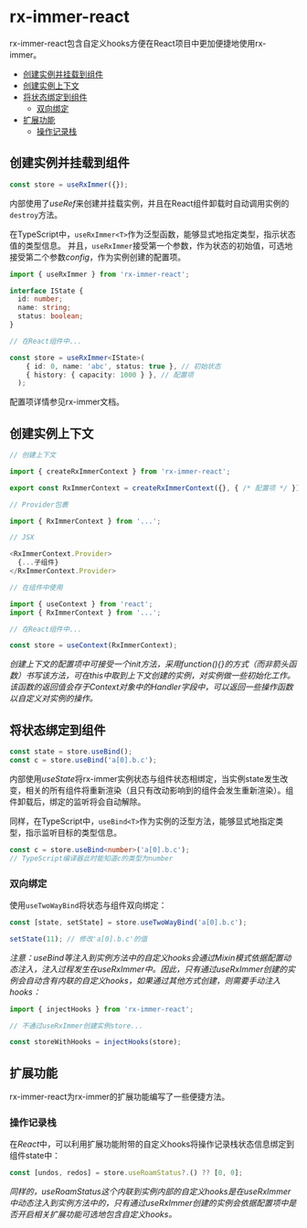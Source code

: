 # rx-immer-react

rx-immer-react包含自定义hooks方便在React项目中更加便捷地使用rx-immer。

- [创建实例并挂载到组件](#创建实例并挂载到组件)
- [创建实例上下文](#创建实例上下文)
- [将状态绑定到组件](#将状态绑定到组件)
  - [双向绑定](#双向绑定)
- [扩展功能](#扩展功能)
  - [操作记录栈](#操作记录栈)

## 创建实例并挂载到组件

```javascript
const store = useRxImmer({});
```

内部使用了*useRef*来创建并挂载实例，并且在React组件卸载时自动调用实例的`destroy`方法。

在TypeScript中，`useRxImmer<T>`作为泛型函数，能够显式地指定类型，指示状态值的类型信息。
并且，`useRxImmer`接受第一个参数，作为状态的初始值，可选地接受第二个参数*config*，作为实例创建的配置项。

```typescript
import { useRxImmer } from 'rx-immer-react';

interface IState {
  id: number;
  name: string;
  status: boolean;
}

// 在React组件中...

const store = useRxImmer<IState>(
    { id: 0, name: 'abc', status: true }, // 初始状态
    { history: { capacity: 1000 } }, // 配置项
  );
```

配置项详情参见rx-immer文档。

## 创建实例上下文

```javascript
// 创建上下文

import { createRxImmerContext } from 'rx-immer-react';

export const RxImmerContext = createRxImmerContext({}, { /* 配置项 */ });

// Provider包裹

import { RxImmerContext } from '...'; 

// JSX

<RxImmerContext.Provider>
  {...子组件}
</RxImmerContext.Provider>

// 在组件中使用

import { useContext } from 'react';
import { RxImmerContext } from '...';

// 在React组件中...

const store = useContext(RxImmerContext);
```

*创建上下文的配置项中可接受一个init方法，采用function(){}的方式（而非箭头函数）书写该方法，可在this中取到上下文创建的实例，对实例做一些初始化工作。该函数的返回值会存于Context对象中的Handler字段中，可以返回一些操作函数以自定义对实例的操作。*

## 将状态绑定到组件

```javascript
const state = store.useBind();
const c = store.useBind('a[0].b.c');
```

内部使用*useState*将rx-immer实例状态与组件状态相绑定，当实例state发生改变，相关的所有组件将重新渲染（且只有改动影响到的组件会发生重新渲染）。组件卸载后，绑定的监听将会自动解除。

同样，在TypeScript中，`useBind<T>`作为实例的泛型方法，能够显式地指定类型，指示监听目标的类型信息。

```typescript
const c = store.useBind<number>('a[0].b.c');
// TypeScript编译器此时能知道c的类型为number
```

### 双向绑定

使用`useTwoWayBind`将状态与组件双向绑定：

```javascript
const [state, setState] = store.useTwoWayBind('a[0].b.c');

setState(11); // 修改'a[0].b.c'的值
```

*注意：useBind等注入到实例方法中的自定义hooks会通过Mixin模式依据配置动态注入，注入过程发生在useRxImmer中。因此，只有通过useRxImmer创建的实例会自动含有内联的自定义hooks，如果通过其他方式创建，则需要手动注入hooks：*

```javascript
import { injectHooks } from 'rx-immer-react';

// 不通过useRxImmer创建实例store...

const storeWithHooks = injectHooks(store);
```

## 扩展功能

rx-immer-react为rx-immer的扩展功能编写了一些便捷方法。

### 操作记录栈

在*React*中，可以利用扩展功能附带的自定义hooks将操作记录栈状态信息绑定到组件state中：

```javascript
const [undos, redos] = store.useRoamStatus?.() ?? [0, 0];
```

*同样的，useRoamStatus这个内联到实例内部的自定义hooks是在useRxImmer中动态注入到实例方法中的，只有通过useRxImmer创建的实例会依据配置项中是否开启相关扩展功能可选地包含自定义hooks。*
